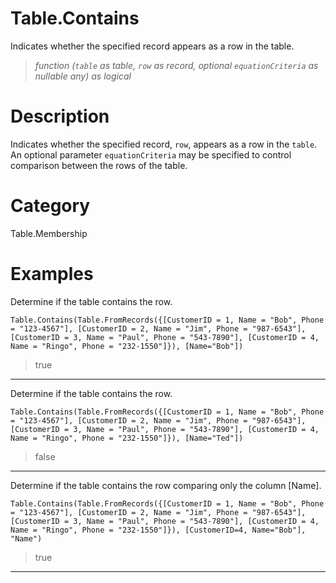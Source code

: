 ﻿# Table.Contains
Indicates whether the specified record appears as a row in the table.
> _function (<code>table</code> as table, <code>row</code> as record, optional <code>equationCriteria</code> as nullable any) as logical_
# Description 
Indicates whether the specified record, <code>row</code>, appears as a row in the <code>table</code>.
    An optional parameter <code>equationCriteria</code> may be specified to control comparison between the rows of the table.
# Category 
Table.Membership
# Examples 
Determine if the table contains the row.
```
Table.Contains(Table.FromRecords({[CustomerID = 1, Name = "Bob", Phone = "123-4567"], [CustomerID = 2, Name = "Jim", Phone = "987-6543"], [CustomerID = 3, Name = "Paul", Phone = "543-7890"], [CustomerID = 4, Name = "Ringo", Phone = "232-1550"]}), [Name="Bob"])
```
> true
***
Determine if the table contains the row.
```
Table.Contains(Table.FromRecords({[CustomerID = 1, Name = "Bob", Phone = "123-4567"], [CustomerID = 2, Name = "Jim", Phone = "987-6543"], [CustomerID = 3, Name = "Paul", Phone = "543-7890"], [CustomerID = 4, Name = "Ringo", Phone = "232-1550"]}), [Name="Ted"])
```
> false
***
Determine if the table contains the row comparing only the column [Name].
```
Table.Contains(Table.FromRecords({[CustomerID = 1, Name = "Bob", Phone = "123-4567"], [CustomerID = 2, Name = "Jim", Phone = "987-6543"], [CustomerID = 3, Name = "Paul", Phone = "543-7890"], [CustomerID = 4, Name = "Ringo", Phone = "232-1550"]}), [CustomerID=4, Name="Bob"], "Name")
```
> true
***
